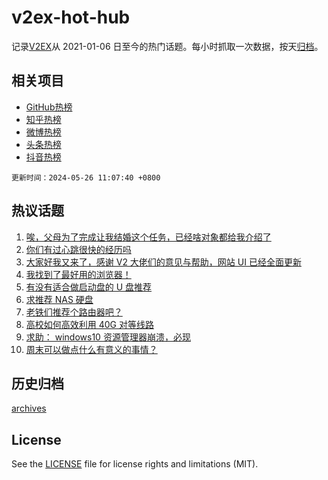 # v2ex-hot-hub

 记录[V2EX](https://www.v2ex.com/)从 2021-01-06 日至今的热门话题。每小时抓取一次数据，按天[归档](archives)。
 
 ## 相关项目

- [GitHub热榜](https://github.com/snaildev/github-hot-hub)
- [知乎热榜](https://github.com/snaildev/zhihu-hot-hub)
- [微博热榜](https://github.com/snaildev/weibo-hot-hub)
- [头条热榜](https://github.com/snaildev/toutiao-hot-hub)
- [抖音热榜](https://github.com/snaildev/douyin-hot-hub)


 `更新时间：2024-05-26 11:07:40 +0800`

## 热议话题

1. [唉，父母为了完成让我结婚这个任务，已经啥对象都给我介绍了](https://www.v2ex.com/t/1043914)
1. [你们有过心跳很快的经历吗](https://www.v2ex.com/t/1043838)
1. [大家好我又来了，感谢 V2 大佬们的意见与帮助，网站 UI 已经全面更新](https://www.v2ex.com/t/1043828)
1. [我找到了最好用的浏览器！](https://www.v2ex.com/t/1043928)
1. [有没有适合做启动盘的 U 盘推荐](https://www.v2ex.com/t/1043825)
1. [求推荐 NAS 硬盘](https://www.v2ex.com/t/1043909)
1. [老铁们推荐个路由器吧？](https://www.v2ex.com/t/1043817)
1. [高校如何高效利用 40G 对等线路](https://www.v2ex.com/t/1043876)
1. [求助： windows10 资源管理器崩溃，必现](https://www.v2ex.com/t/1043815)
1. [周末可以做点什么有意义的事情？](https://www.v2ex.com/t/1043886)

## 历史归档

[archives](archives)

## License

See the [LICENSE](LICENSE) file for license rights and limitations (MIT).
